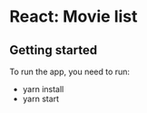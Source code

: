 # React: Movie list

## Getting started

To run the app, you need to run:
- yarn install
- yarn start
